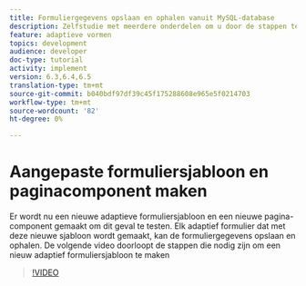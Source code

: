 ```yaml
---
title: Formuliergegevens opslaan en ophalen vanuit MySQL-database
description: Zelfstudie met meerdere onderdelen om u door de stappen te laten lopen die nodig zijn voor het opslaan en ophalen van formuliergegevens
feature: adaptieve vormen
topics: development
audience: developer
doc-type: tutorial
activity: implement
version: 6.3,6.4,6.5
translation-type: tm+mt
source-git-commit: b040bdf97df39c45f175288608e965e5f0214703
workflow-type: tm+mt
source-wordcount: '82'
ht-degree: 0%

---
```


# Aangepaste formuliersjabloon en paginacomponent maken

Er wordt nu een nieuwe adaptieve formuliersjabloon en een nieuwe pagina-component gemaakt om dit geval te testen. Elk adaptief formulier dat met deze nieuwe sjabloon wordt gemaakt, kan de formuliergegevens opslaan en ophalen.
De volgende video doorloopt de stappen die nodig zijn om een nieuw adaptief formuliersjabloon te maken
>[!VIDEO](https://video.tv.adobe.com/v/27828?quality=9&learn=on)

